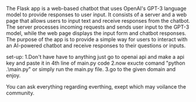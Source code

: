 The Flask app is a web-based chatbot that uses OpenAI's GPT-3 language model to provide responses to user input. It consists of a server and a web page that allows users to input text and receive responses from the chatbot. The server processes incoming requests and sends user input to the GPT-3 model, while the web page displays the input form and chatbot responses. The purpose of the app is to provide a simple way for users to interact with an AI-powered chatbot and receive responses to their questions or inputs.

set-up: 1.Don't have have to anything just go to openai api and make a api key and paste it in 4th line of main.py code
2.now exucte comand "python .\main.py" or simply run the main.py file.
3.go to the given domain and enjoy.

You can ask everything regarding everthing, exept which may voilance the community. 
